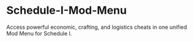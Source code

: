 # Schedule-I-Mod-Menu
Access powerful economic, crafting, and logistics cheats in one unified Mod Menu for Schedule I.
